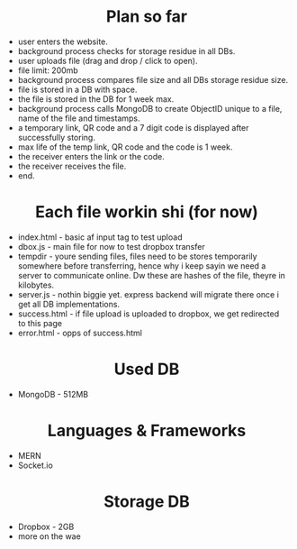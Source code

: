 <center><h1>Plan so far</h1></center>

- user enters the website.
- background process checks for storage residue in all DBs.
- user uploads file (drag and drop / click to open).
- file limit: 200mb
- background process compares file size and all DBs storage residue size.
- file is stored in a DB with space.
- the file is stored in the DB for 1 week max.
- background process calls MongoDB to create ObjectID unique to a file, name of the file and timestamps.
- a temporary link, QR code and a 7 digit code is displayed after successfully storing.
- max life of the temp link, QR code and the code is 1 week.
- the receiver enters the link or the code.
- the receiver receives the file.
- end.

<center><h1>Each file workin shi (for now)</h1></center>

- index.html - basic af input tag to test upload
- dbox.js - main file for now to test dropbox transfer
- tempdir - youre sending files, files need to be stores temporarily somewhere before transferring, hence why i keep sayin we need a server to communicate online. Dw these are hashes of the file, theyre in kilobytes.
- server.js - nothin biggie yet. express backend will migrate there once i get all DB implementations.
- success.html - if file upload is uploaded to dropbox, we get redirected to this page
- error.html - opps of success.html

<center><h1>Used DB</h1></center>

- MongoDB - 512MB

<center><h1>Languages & Frameworks</h1></center>

- MERN
- Socket.io

<center><h1>Storage DB</h1></center>

- Dropbox - 2GB
- more on the wae
